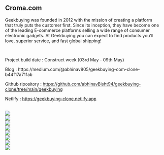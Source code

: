 <h2>Croma.com</h2>

<p>
Geekbuying was founded in 2012 with the mission of creating a platform that truly puts the customer first. Since its inception, they have become one of the leading E-commerce platforms selling a wide range of consumer electronic gadgets. At Geekbuying you can expect to find products you’ll love, superior service, and fast global shipping!
</p>

<br/>
<p>Project build date : Construct week (03rd May - 09th May)</p>

<p>
Blog : https://medium.com/@abhinav805/geekbuying-com-clone-b44f17a711ab

Github ripository : https://github.com/abhinavBisht94/geekbuying-clone/tree/main/geekbuying

Netlify : https://geekbuying-clone.netlify.app

</p>

<br/>
<img src="https://miro.medium.com/max/700/1*KgyZdZOu3oW0DAcGUCcEgQ.png"/>

<br/>
<img src="https://miro.medium.com/max/700/1*r-fqb9HFkIXdVot9f-Rs5Q.png"/>

<br/>
<img src="https://miro.medium.com/max/700/1*Sd9icCkooQhEPr1iSPNX0w.png"/>

<br/>
<img src="https://miro.medium.com/max/700/1*LYHx6cvgmqmD4C2AxCfhIQ.png"/>

<br/>
<img src="https://miro.medium.com/max/565/1*_jtGzvmipkxiIVBJH3Z6Vw.png"/>

<br/>
<img src="https://miro.medium.com/max/700/1*IgN2F3efT9d6KMZRZlemdQ.png"/>

<br/>
<img src="https://miro.medium.com/max/700/1*CNWqq500BjJrzDkG14S6zA.png"/>

<br/>
<img src="https://miro.medium.com/max/700/1*dlCU9TMjrFREiw7vrG_pfQ.png"/>
